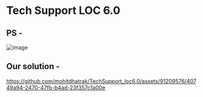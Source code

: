 # Tech Support LOC 6.0

## PS -

![image](https://github.com/mohitdhatrak/TechSupport_loc6.0/assets/91209576/fae0aff0-9db3-4b3f-b21a-d90bbed56429)

## Our solution -

https://github.com/mohitdhatrak/TechSupport_loc6.0/assets/91209576/40749a94-2470-47fb-b4ad-23f357c1a00e
